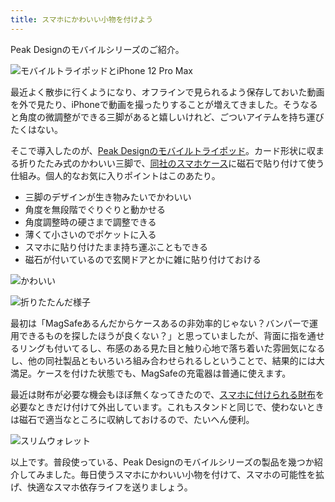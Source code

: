 ```yaml
---
title: スマホにかわいい小物を付けよう
---
```

Peak Designのモバイルシリーズのご紹介。

![](https://lh5.googleusercontent.com/ICtBucq05yG-jgI5OCFR-rP0HmqfvudNW64_89QN7x6MxzymsSJsCcv2_MFjpS9yn7sA1WSEEVCdxVEmUoT7HBGUpsTdRQVHoH_YDQZ05cpW7U6asbMSQOCPlq5rnJOPLsjY9bqTZoskncD0NI03-ZOfAdRYOrZ6n3PCeqRduXyUnQgc66M2o7p7 "モバイルトライポッドとiPhone 12 Pro Max")

最近よく散歩に行くようになり、オフラインで見られるよう保存しておいた動画を外で見たり、iPhoneで動画を撮ったりすることが増えてきました。そうなると角度の微調整ができる三脚があると嬉しいけれど、ごついアイテムを持ち運びたくはない。

そこで導入したのが、[Peak Designのモバイルトライポッド](https://www.amazon.co.jp/dp/B09FRZPLL3)。カード形状に収まる折りたたみ式のかわいい三脚で、[同社のスマホケース](https://www.amazon.co.jp/dp/B09FP3HP7Z?)に磁石で貼り付けて使う仕組み。個人的なお気に入りポイントはこのあたり。

*   三脚のデザインが生き物みたいでかわいい
*   角度を無段階でぐりぐりと動かせる
*   角度調整時の硬さまで調整できる
*   薄くて小さいのでポケットに入る
*   スマホに貼り付けたまま持ち運ぶこともできる
*   磁石が付いているので玄関ドアとかに雑に貼り付けておける

![](https://lh6.googleusercontent.com/Jl1X_aFXFyRDd_hXUWzgn2wAO-c8VZ9u3HzuDzFWWNov9SPnlaBmYwfjqMHrD0Mxa3-1Q2yamVRyLEsJrYWtOC0tmT_3fDj7LIw4eB9u4AatV2dUeb_BxGWQTb7eXlDW43Au7hhu2cSY6ARnD9h673JCik5ZLJv5f1JXYDcsybLyk6ayKrlrrg_q "かわいい")

![](https://lh3.googleusercontent.com/MrQR2wyq3qKyYLQP3VykcnVaNky7oOyienrkptxiyrbd7M-qi2uc7mtHDNu_RyVaBiTlf24PjyuhMt1JB09tn-3-1dkeJOJ7U4ZkV1b5OJFFf2bs0qiv6tfZIzT5pCEbtwZsXrqwbHNjcG2N11kpkvC-vKSyhK5u5XMOKaNlXUEQWnKJrrVmkvcI "折りたたんだ様子")

最初は「MagSafeあるんだからケースあるの非効率的じゃない？バンパーで運用できるものを探したほうが良くない？」と思っていましたが、背面に指を通せるリングも付いてるし、布感のある見た目と触り心地で落ち着いた雰囲気になるし、他の同社製品ともいろいろ組み合わせられるしということで、結果的には大満足。ケースを付けた状態でも、MagSafeの充電器は普通に使えます。

最近は財布が必要な機会もほぼ無くなってきたので、[スマホに付けられる財布](https://www.amazon.co.jp/dp/B09FSGW671)を必要なときだけ付けて外出しています。これもスタンドと同じで、使わないときは磁石で適当なところに収納しておけるので、たいへん便利。

![](https://lh6.googleusercontent.com/0EfwtwZlC1TeYUecg668jFDX7M367vZijvG5g0T5GCpheT-LoQakFE1yfDLl4Sgbvft1nzVNiLWzRXNk4k4D3qBH-cE4Pynz2x2EE1S58Z_QMFrqrjBIyLjhWHhW6SynHZfdN3ZqDeE92YApFdhjc9YHpVpshm-lsds7C1ncqOElYbhffJ1e1DgO "スリムウォレット")

以上です。普段使っている、Peak Designのモバイルシリーズの製品を幾つか紹介してみました。毎日使うスマホにかわいい小物を付けて、スマホの可能性を拡げ、快適なスマホ依存ライフを送りましょう。

